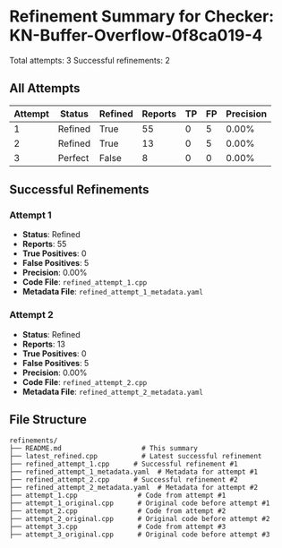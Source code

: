 # Refinement Summary for Checker: KN-Buffer-Overflow-0f8ca019-4

Total attempts: 3
Successful refinements: 2

## All Attempts

| Attempt | Status | Refined | Reports | TP | FP | Precision |
|---------|--------|---------|---------|----|----|----------|
| 1 | Refined | True | 55 | 0 | 5 | 0.00% |
| 2 | Refined | True | 13 | 0 | 5 | 0.00% |
| 3 | Perfect | False | 8 | 0 | 0 | 0.00% |

## Successful Refinements

### Attempt 1
- **Status**: Refined
- **Reports**: 55
- **True Positives**: 0
- **False Positives**: 5
- **Precision**: 0.00%
- **Code File**: `refined_attempt_1.cpp`
- **Metadata File**: `refined_attempt_1_metadata.yaml`

### Attempt 2
- **Status**: Refined
- **Reports**: 13
- **True Positives**: 0
- **False Positives**: 5
- **Precision**: 0.00%
- **Code File**: `refined_attempt_2.cpp`
- **Metadata File**: `refined_attempt_2_metadata.yaml`

## File Structure

```
refinements/
├── README.md                    # This summary
├── latest_refined.cpp           # Latest successful refinement
├── refined_attempt_1.cpp      # Successful refinement #1
├── refined_attempt_1_metadata.yaml  # Metadata for attempt #1
├── refined_attempt_2.cpp      # Successful refinement #2
├── refined_attempt_2_metadata.yaml  # Metadata for attempt #2
├── attempt_1.cpp               # Code from attempt #1
├── attempt_1_original.cpp      # Original code before attempt #1
├── attempt_2.cpp               # Code from attempt #2
├── attempt_2_original.cpp      # Original code before attempt #2
├── attempt_3.cpp               # Code from attempt #3
├── attempt_3_original.cpp      # Original code before attempt #3
```
